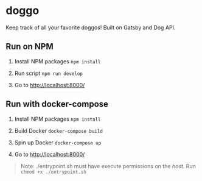 # doggo
Keep track of all your favorite doggos! Built on Gatsby and Dog API.

## Run on NPM
1. Install NPM packages
```npm install```

2. Run script
```npm run develop```

3. Go to [http://localhost:8000/](http://localhost:8000/)


## Run with docker-compose
1. Install NPM packages
```npm install```

2. Build Docker
```docker-compose build```

3. Spin up Docker
```docker-compose up```

4. Go to [http://localhost:8000/](http://localhost:8000/)

> Note: ./entrypoint.sh must have execute permissions on the *host*.
> Run `chmod +x ./entrypoint.sh`
